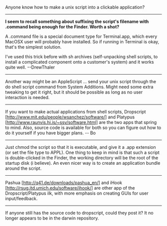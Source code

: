 Anyone know how to make a unix script into a clickable application?

----

**I seem to recall something about suffixing the script's filename with .command being enough for the Finder. Worth a shot?**

A .command file is a special document type for Terminal.app, which every MacOSX user will probably have installed. So if running in Terminal is okay, that's the simplest solution.

I've used this trick before with sh archives (self-unpacking shell scripts, to install a complicated component onto a customer's system) and it works quite well. --DrewThaler

----

Another way might be an AppleScript ... send your unix script through the     do shell script command from System Additions. Might need some extra tweaking to get it right, but it should be possible as long as no user interaction is needed.

----

If you want to make actual applications from shell scripts, Dropscript [http://www.mit.edu/people/wsanchez/software/] and Platypus [http://www.raunvis.hi.is/~ssv/software.html] are the two apps that spring to mind.  Also, source code is available for both so you can figure out how to do it yourself if you have bigger plans. -- Bo

----

Just chmod the script so that it is executable, and give it a .app extension (or set the file type to APPL). One thing to keep in mind is that such a script is double-clicked in the Finder, the working directory will be the root of the startup disk (i believe). An even nicer way is to create an application bundle around the script.

----
Pashua [http://q41.de/downloads/pashua_en/] and iHook [http://rsug.itd.umich.edu/software/ihook/] are other app of the Dropscript/Platypus ilk, with more emphasis on creating GUIs for user input/feedback.

---- 
If anyone still has the source code to dropscript, could they post it?  It no longer appears to be in the darwin repository.
